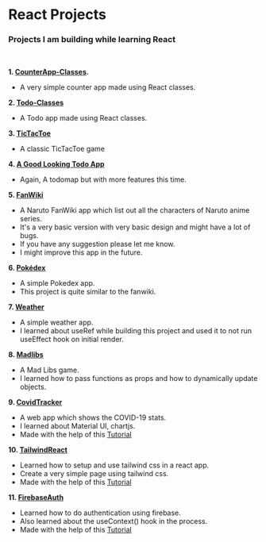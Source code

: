 # React Projects

### Projects I am building while learning React

&nbsp;

**1. [CounterApp-Classes](https://github.com/0rGaan1c/React_Projects/tree/main/1.CounterApp-Classes).**

- A very simple counter app made using React classes.
  &nbsp;

**2. [Todo-Classes](https://github.com/0rGaan1c/React_Projects/tree/main/2.ToDo-Classes)**

- A Todo app made using React classes.
  &nbsp;

**3. [TicTacToe](https://github.com/0rGaan1c/React_Projects/tree/main/3.tictactoe)**

- A classic TicTacToe game
  &nbsp;

**4. [A Good Looking Todo App](https://github.com/0rGaan1c/React_Projects/tree/main/4.ImprovedToDo)**

- Again, A todomap but with more features this time.

**5. [FanWiki](https://github.com/0rGaan1c/React_Projects/tree/main/5.fanwiki)**

- A Naruto FanWiki app which list out all the characters of Naruto anime series.
- It's a very basic version with very basic design and might have a lot of bugs.
- If you have any suggestion please let me know.
- I might improve this app in the future.

**6. [Pokédex](https://github.com/0rGaan1c/React_Projects/tree/main/6.pokedex)**

- A simple Pokedex app.
- This project is quite similar to the fanwiki.

**7. [Weather](https://github.com/0rGaan1c/React_Projects/tree/main/7.weather)**

- A simple weather app.
- I learned about useRef while building this project and used it to not run useEffect hook on initial render.

**8. [Madlibs](https://github.com/0rGaan1c/React_Projects/tree/main/8.madlibs)**

- A Mad Libs game.
- I learned how to pass functions as props and how to dynamically update objects.

**9. [CovidTracker](https://github.com/0rGaan1c/React_Projects/tree/main/9.covidtracker)**

- A web app which shows the COVID-19 stats.
- I learned about Material UI, chartjs.
- Made with the help of this [Tutorial](https://www.youtube.com/watch?v=khJlrj3Y6Ls&t=4s)

**10. [TailwindReact](https://github.com/0rGaan1c/React_Projects/tree/main/10.tailwind-react)**

- Learned how to setup and use tailwind css in a react app.
- Create a very simple page using tailwind css.
- Made with the help of this [Tutorial](https://www.youtube.com/watch?v=gOQ31Kc8H5E&t=323s)

**11. [FirebaseAuth](https://github.com/0rGaan1c/React_Projects/tree/main/11.firebase-auth)**

- Learned how to do authentication using firebase.
- Also learned about the useContext() hook in the process.
- Made with the help of this [Tutorial](https://www.youtube.com/watch?v=PKwu15ldZ7k&t=2s)
